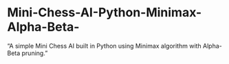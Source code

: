 # Mini-Chess-AI-Python-Minimax-Alpha-Beta-
“A simple Mini Chess AI built in Python using Minimax algorithm with Alpha-Beta pruning.”
